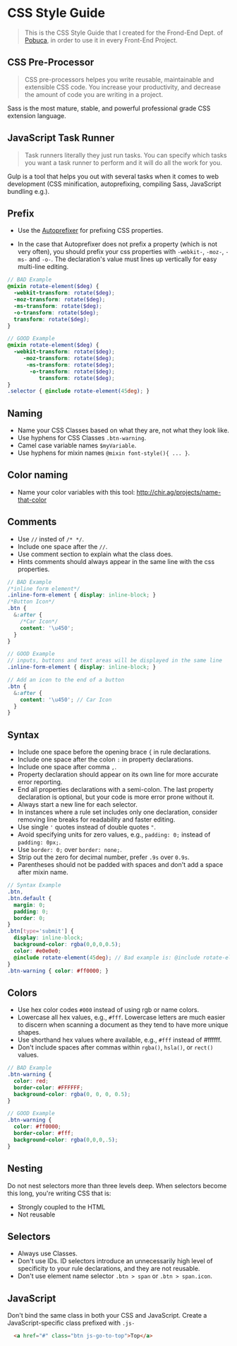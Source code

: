 # CSS Style Guide

> This is the CSS Style Guide that I created for the Frond-End Dept. of [Pobuca](https://pobuca.com), in order to use it in every Front-End Project.

## CSS Pre-Processor

> CSS pre-processors helpes you write reusable, maintainable and extensible CSS code. You increase your productivity, and decrease the amount of code you are writing in a project.

Sass is the most mature, stable, and powerful professional grade CSS extension language.

## JavaScript Task Runner

> Task runners literally they just run tasks. You can specify which tasks you want a task runner to perform and it will do all the work for you. 

Gulp is a tool that helps you out with several tasks when it comes to web development (CSS minification, autoprefixing, compiling Sass, JavaScript bundling e.g.).

## Prefix

* Use the [Autoprefixer](https://github.com/postcss/autoprefixer) for prefixing CSS properties.

* In the case that Autoprefixer does not prefix a property (which is not very often), you should prefix your css properties with `-webkit-`, `-moz-`, `-ms-` and `-o-`. The declaration's value must lines up vertically for easy multi-line editing.

```scss
// BAD Example
@mixin rotate-element($deg) {
  -webkit-transform: rotate($deg);
  -moz-transform: rotate($deg);
  -ms-transform: rotate($deg);
  -o-transform: rotate($deg);
  transform: rotate($deg);
}

// GOOD Example
@mixin rotate-element($deg) {
  -webkit-transform: rotate($deg);
     -moz-transform: rotate($deg);
      -ms-transform: rotate($deg);
       -o-transform: rotate($deg);
          transform: rotate($deg);
}
.selector { @include rotate-element(45deg); }

```

## Naming

* Name your CSS Classes based on what they are, not what they look like.
* Use hyphens for CSS Classes `.btn-warning`.
* Camel case variable names `$myVariable`.
* Use hyphens for mixin names `@mixin font-style(){ ... }`.

## Color naming

* Name your color variables with this tool: http://chir.ag/projects/name-that-color

## Comments

* Use `//` insted of `/* */`.
* Include one space after the `//`.
* Use comment section to explain what the class does.
* Hints comments should always appear in the same line with the css properties.

```scss
// BAD Example
/*inline form element*/
.inline-form-element { display: inline-block; }
/*Button Icon*/
.btn {
  &:after {
    /*Car Icon*/
    content: '\u450';
  }
}

// GOOD Example
// inputs, buttons and text areas will be displayed in the same line
.inline-form-element { display: inline-block; }

// Add an icon to the end of a button
.btn {
  &:after {
    content: '\u450'; // Car Icon
  }
}
```

## Syntax

* Include one space before the opening brace `{` in rule declarations.
* Include one space after the colon `:` in property declarations.
* Include one space after comma `,`.
* Property declaration should appear on its own line for more accurate error reporting.
* End all properties declarations with a semi-colon. The last property declaration is optional, but your code is more error prone without it.
* Always start a new line for each selector.
* In instances where a rule set includes only one declaration, consider removing line breaks for readability and faster editing.
* Use single `'` quotes instead of double quotes `"`.
* Avoid specifying units for zero values, e.g., `padding: 0;` instead of `padding: 0px;`.
* Use `border: 0;` over `border: none;`.
* Strip out the zero for decimal number, prefer `.9s` over `0.9s`.
* Parentheses should not be padded with spaces and don't add a space after mixin name.

```scss
// Syntax Example
.btn,
.btn.default {
  margin: 0;
  padding: 0;
  border: 0;
}
.btn[type='submit'] {
  display: inline-block;
  background-color: rgba(0,0,0,0.5);
  color: #e0e0e0;
  @include rotate-element(45deg); // Bad example is: @include rotate-element ( 45deg );
}
.btn-warning { color: #ff0000; }

```

## Colors

* Use hex color codes `#000` instead of using rgb or name colors.
* Lowercase all hex values, e.g., `#fff`. Lowercase letters are much easier to discern when scanning a document as they tend to have more unique shapes.
* Use shorthand hex values where available, e.g., `#fff` instead of #ffffff.
* Don't include spaces after commas within `rgba()`, `hsla()`, or `rect()` values.

```scss
// BAD Example
.btn-warning {
  color: red;
  border-color: #FFFFFF;
  background-color: rgba(0, 0, 0, 0.5);
}

// GOOD Example
.btn-warning {
  color: #ff0000;
  border-color: #fff;
  background-color: rgba(0,0,0,.5);
}
```

## Nesting

Do not nest selectors more than three levels deep. When selectors become this long, you're writing CSS that is:
* Strongly coupled to the HTML
* Not reusable

## Selectors

* Always use Classes.
* Don't use IDs. ID selectors introduce an unnecessarily high level of specificity to your rule declarations, and they are not reusable.
* Don't use element name selector `.btn > span` or `.btn > span.icon`.

## JavaScript

Don't bind the same class in both your CSS and JavaScript. Create a JavaScript-specific class prefixed with `.js-`

```html
  <a href="#" class="btn js-go-to-top">Top</a>
```
